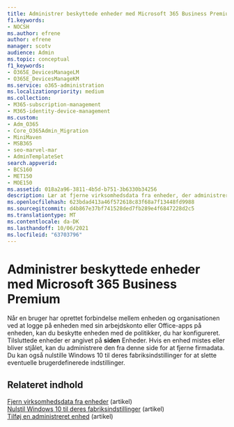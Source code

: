 ```yaml
---
title: Administrer beskyttede enheder med Microsoft 365 Business Premium
f1.keywords:
- NOCSH
ms.author: efrene
author: efrene
manager: scotv
audience: Admin
ms.topic: conceptual
f1_keywords:
- O365E_DevicesManageLM
- O365E_DevicesManageKM
ms.service: o365-administration
ms.localizationpriority: medium
ms.collection:
- M365-subscription-management
- M365-identity-device-management
ms.custom:
- Adm_O365
- Core_O365Admin_Migration
- MiniMaven
- MSB365
- seo-marvel-mar
- AdminTemplateSet
search.appverid:
- BCS160
- MET150
- MOE150
ms.assetid: 018a2a96-3811-4b5d-b751-3b6330b34256
description: Lær at fjerne virksomhedsdata fra enheder, der administreres via beskyttelsespolitikker, og nulstil Windows 10 enheder til deres fabriksindstillinger.
ms.openlocfilehash: 623bdad413a46f572618c83f68a7f13448fd9988
ms.sourcegitcommit: d4b867e37bf741528ded7fb289e4f6847228d2c5
ms.translationtype: MT
ms.contentlocale: da-DK
ms.lasthandoff: 10/06/2021
ms.locfileid: "63703796"
---
```

# <a name="manage-protected-devices-with-microsoft-365-business-premium"></a>Administrer beskyttede enheder med Microsoft 365 Business Premium

Når en bruger har oprettet forbindelse mellem enheden og organisationen ved at logge på enheden med sin arbejdskonto eller Office-apps på enheden, kan du beskytte enheden med de politikker, du har konfigureret. Tilsluttede enheder er angivet på **siden** Enheder. Hvis en enhed mistes eller bliver stjålet, kan du administrere den fra denne side for at fjerne firmadata. Du kan også nulstille Windows 10 til deres fabriksindstillinger for at slette eventuelle brugerdefinerede indstillinger. 

## <a name="related-content"></a>Relateret indhold
  
[Fjern virksomhedsdata fra enheder](remove-company-data.md) (artikel)\
[Nulstil Windows 10 til deres fabriksindstillinger](reset-devices-to-factory-settings.md) (artikel)\
[Tilføj en administreret enhed](./app-protection-settings-for-android-and-ios.md) (artikel)
